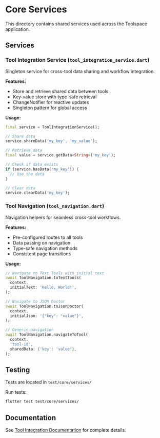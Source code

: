 # Core Services

This directory contains shared services used across the Toolspace application.

## Services

### Tool Integration Service (`tool_integration_service.dart`)

Singleton service for cross-tool data sharing and workflow integration.

**Features:**
- Store and retrieve shared data between tools
- Key-value store with type-safe retrieval
- ChangeNotifier for reactive updates
- Singleton pattern for global access

**Usage:**
```dart
final service = ToolIntegrationService();

// Share data
service.shareData('my_key', 'my_value');

// Retrieve data
final value = service.getData<String>('my_key');

// Check if data exists
if (service.hasData('my_key')) {
  // Use the data
}

// Clear data
service.clearData('my_key');
```

### Tool Navigation (`tool_navigation.dart`)

Navigation helpers for seamless cross-tool workflows.

**Features:**
- Pre-configured routes to all tools
- Data passing on navigation
- Type-safe navigation methods
- Consistent page transitions

**Usage:**
```dart
// Navigate to Text Tools with initial text
await ToolNavigation.toTextTools(
  context,
  initialText: 'Hello, World!',
);

// Navigate to JSON Doctor
await ToolNavigation.toJsonDoctor(
  context,
  initialJson: '{"key": "value"}',
);

// Generic navigation
await ToolNavigation.navigateToTool(
  context,
  'tool-id',
  sharedData: {'key': 'value'},
);
```

## Testing

Tests are located in `test/core/services/`

Run tests:
```bash
flutter test test/core/services/
```

## Documentation

See [Tool Integration Documentation](../../../docs/tools/tool_integration.md) for complete details.
